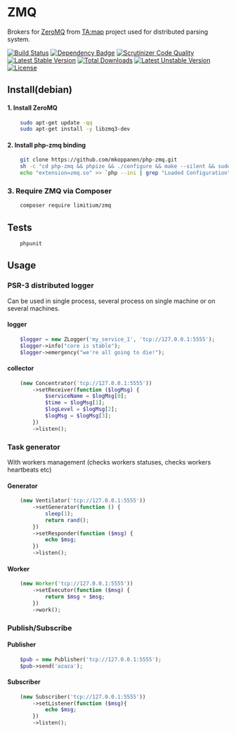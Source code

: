 ZMQ
================

Brokers for [ZeroMQ](http://zeromq.org/) from [TA:map](https://github.com/limitium/C-CTA-map-frontend/) project used for distributed parsing system.

[![Build Status](https://travis-ci.org/limitium/zmq.svg?branch=master)](https://travis-ci.org/limitium/zmq)
[![Dependency Badge](https://www.versioneye.com/user/projects/55437151d8fe1a25cc00008b/badge.svg?style=flat)](https://www.versioneye.com/user/projects/55437151d8fe1a25cc00008b)
[![Scrutinizer Code Quality](https://scrutinizer-ci.com/g/limitium/zmq/badges/quality-score.png?b=master)](https://scrutinizer-ci.com/g/limitium/zmq/?branch=master)
[![Latest Stable Version](https://poser.pugx.org/limitium/zmq/v/stable)](https://packagist.org/packages/limitium/zmq)
[![Total Downloads](https://poser.pugx.org/limitium/zmq/downloads)](https://packagist.org/packages/limitium/zmq)
[![Latest Unstable Version](https://poser.pugx.org/limitium/zmq/v/unstable)](https://packagist.org/packages/limitium/zmq)
[![License](https://poser.pugx.org/limitium/zmq/license)](https://packagist.org/packages/limitium/zmq)

## Install(debian)

#### 1. Install ZeroMQ

```bash
    sudo apt-get update -qq
    sudo apt-get install -y libzmq3-dev
```

#### 2. Install php-zmq binding

```bash
    git clone https://github.com/mkoppanen/php-zmq.git
    sh -c "cd php-zmq && phpize && ./configure && make --silent && sudo make install"
    echo "extension=zmq.so" >> `php --ini | grep "Loaded Configuration" | sed -e "s|.*:\s*||"`
```

### 3. Require ZMQ via Composer

```bash
    composer require limitium/zmq
```

## Tests

```bash
    phpunit
```

## Usage

### PSR-3 distributed logger

Can be used in single process, several process on single machine or on several machines. 

#### logger

```php
    $logger = new ZLogger('my_service_1', 'tcp://127.0.0.1:5555');
    $logger->info("core is stable");
    $logger->emergency("we're all going to die!");
```

#### collector

```php
    (new Concentrator('tcp://127.0.0.1:5555'))
        ->setReceiver(function ($logMsg) {
            $serviceName = $logMsg[0];
            $time = $logMsg[1];
            $logLevel = $logMsg[2];
            $logMsg = $logMsg[3];
        })
        ->listen();
```

### Task generator

With workers management (checks workers statuses, checks workers heartbeats etc)

#### Generator

```php
    (new Ventilator('tcp://127.0.0.1:5555'))
        ->setGenerator(function () {
            sleep(1);
            return rand();
        })
        ->setResponder(function ($msg) {
            echo $msg;
        })
        ->listen();
```

#### Worker

```php
    (new Worker('tcp://127.0.0.1:5555'))
        ->setExecutor(function ($msg) {
            return $msg + $msg;
        })
        ->work();
```

### Publish/Subscribe

#### Publisher

```php
    $pub = new Publisher('tcp://127.0.0.1:5555');
    $pub->send('azaza');
```

#### Subscriber

```php
    (new Subscriber('tcp://127.0.0.1:5555'))
        ->setListener(function ($msg){
            echo $msg;
        })
        ->listen();
```

